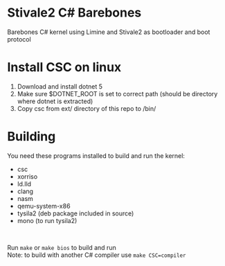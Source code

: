# Stivale2 C# Barebones
Barebones C# kernel using Limine and Stivale2 as bootloader and boot protocol

# Install CSC on linux
1. Download and install dotnet 5</br>
2. Make sure $DOTNET_ROOT is set to correct path (should be directory where dotnet is extracted)
3. Copy csc from ext/ directory of this repo to /bin/

# Building
You need these programs installed to build and run the kernel:
* csc
* xorriso
* ld.lld
* clang
* nasm
* qemu-system-x86
* tysila2 (deb package included in source)
* mono (to run tysila2)
</br>

Run ```make``` or ```make bios``` to build and run</br>
Note: to build with another C# compiler use ```make CSC=compiler```